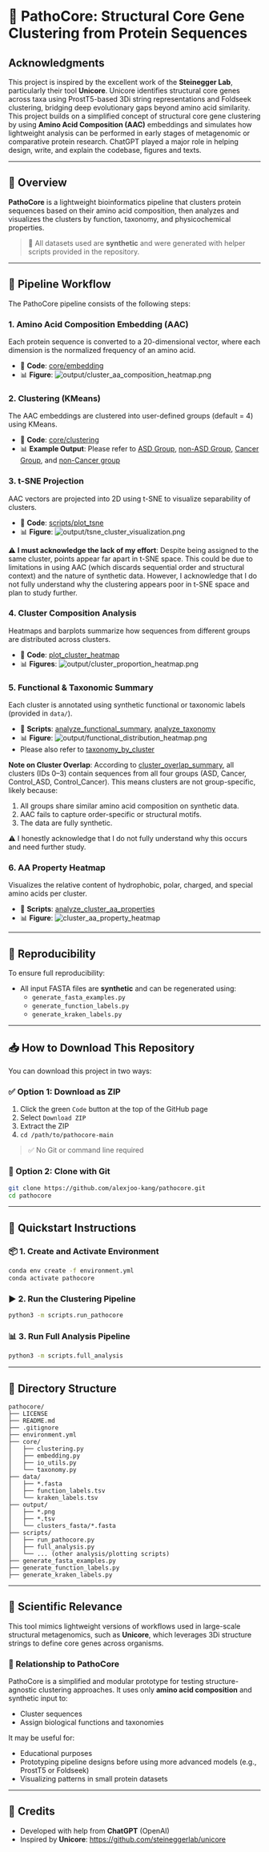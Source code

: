 # 🧬 PathoCore: Structural Core Gene Clustering from Protein Sequences

##  Acknowledgments
This project is inspired by the excellent work of the **Steinegger Lab**, particularly their tool **Unicore**.
Unicore identifies structural core genes across taxa using ProstT5-based 3Di string representations and Foldseek clustering,
bridging deep evolutionary gaps beyond amino acid similarity. This project builds on a simplified concept of structural
core gene clustering by using **Amino Acid Composition (AAC)** embeddings and simulates how lightweight analysis can be performed
in early stages of metagenomic or comparative protein research. ChatGPT played a major role in helping design, write, and explain the codebase, figures and texts.

---

## 📘 Overview
**PathoCore** is a lightweight bioinformatics pipeline that clusters protein sequences based on their amino acid composition,
then analyzes and visualizes the clusters by function, taxonomy, and physicochemical properties.

> 🔬 All datasets used are **synthetic** and were generated with helper scripts provided in the repository.

---

## 🧪 Pipeline Workflow
The PathoCore pipeline consists of the following steps:

### 1. **Amino Acid Composition Embedding (AAC)**
Each protein sequence is converted to a 20-dimensional vector, where each dimension is the normalized frequency of an amino acid.

- 📁 **Code**: [core/embedding](core/embedding.py)
- 📊 **Figure**: ![output/cluster_aa_composition_heatmap.png](output/cluster_aa_composition_heatmap.png)


### 2. **Clustering (KMeans)**
The AAC embeddings are clustered into user-defined groups (default = 4) using KMeans.

- 📁 **Code**: [core/clustering](core/clustering.py)
- 📊 **Example Output**: Please refer to [ASD Group](output/results_ASD_group.tsv), [non-ASD Group](output/results_Control_ASD.tsv), [Cancer Group](output/results_Cancer_group.tsv), and [non-Cancer group](output/results_Control_Cancer.tsv)

### 3. **t-SNE Projection**
AAC vectors are projected into 2D using t-SNE to visualize separability of clusters.

- 📁 **Code**: [scripts/plot_tsne](scripts/plot_tsne.py)
- 📊 **Figure**: ![output/tsne_cluster_visualization.png](output/tsne_cluster_visualization.png)

⚠️ **I must acknowledge the lack of my effort**: Despite being assigned to the same cluster, points appear far apart in t-SNE space. This could be due to limitations in using AAC (which discards sequential order and structural context) and the nature of synthetic data. However, I acknowledge that I do not fully understand why the clustering appears poor in t-SNE space and plan to study further.

### 4. **Cluster Composition Analysis**
Heatmaps and barplots summarize how sequences from different groups are distributed across clusters.

- 📁 **Code**: [plot_cluster_heatmap](scripts/plot_cluster_heatmap.py)
- 📊 **Figures**: ![output/cluster_proportion_heatmap.png](output/cluster_proportion_heatmap.png)

### 5. **Functional & Taxonomic Summary**
Each cluster is annotated using synthetic functional or taxonomic labels (provided in `data/`).

- 📁 **Scripts**: [analyze_functional_summary](scripts/analyze_functional_summary.py), [analyze_taxonomy](scripts/analyze_taxonomy.py)
- 📊 **Figure**: ![output/functional_distribution_heatmap.png](output/functional_distribution_heatmap.png)
- Please also refer to [taxonomy_by_cluster](output/taxonomy_by_cluster.tsv)

**Note on Cluster Overlap**: According to [cluster_overlap_summary](output/cluster_overlap_summary.tsv), all clusters (IDs 0–3) contain sequences from all four groups (ASD, Cancer, Control_ASD, Control_Cancer). This means clusters are not group-specific, likely because:

1. All groups share similar amino acid composition on synthetic data.
2. AAC fails to capture order-specific or structural motifs.
3. The data are fully synthetic.

⚠️ I honestly acknowledge that I do not fully understand why this occurs and need further study. 

### 6. **AA Property Heatmap**
Visualizes the relative content of hydrophobic, polar, charged, and special amino acids per cluster.

- 📁 **Scripts**: [analyze_cluster_aa_properties](scripts/analyze_cluster_aa_properties.py)
- 📊 **Figure**: ![cluster_aa_property_heatmap](output/cluster_aa_property_heatmap.png)

---

## 🔁 Reproducibility
To ensure full reproducibility:

- All input FASTA files are **synthetic** and can be regenerated using:
  - `generate_fasta_examples.py`
  - `generate_function_labels.py`
  - `generate_kraken_labels.py`


---

## 📥 How to Download This Repository
You can download this project in two ways:

### ✅ Option 1: Download as ZIP
1. Click the green `Code` button at the top of the GitHub page
2. Select `Download ZIP`
3. Extract the ZIP
4. `cd /path/to/pathocore-main`

> ✅ No Git or command line required

### 🧪 Option 2: Clone with Git
```bash
git clone https://github.com/alexjoo-kang/pathocore.git
cd pathocore
```
---

## 🚀 Quickstart Instructions

### 📦 1. Create and Activate Environment
```bash
conda env create -f environment.yml
conda activate pathocore
```

### ▶️ 2. Run the Clustering Pipeline
```bash
python3 -m scripts.run_pathocore
```

### 📊 3. Run Full Analysis Pipeline
```bash
python3 -m scripts.full_analysis
```

---

## 📂 Directory Structure
```
pathocore/
├── LICENSE
├── README.md
├── .gitignore
├── environment.yml
├── core/
│   ├── clustering.py
│   ├── embedding.py
│   ├── io_utils.py
│   └── taxonomy.py
├── data/
│   ├── *.fasta
│   ├── function_labels.tsv
│   └── kraken_labels.tsv
├── output/
│   ├── *.png
│   ├── *.tsv
│   └── clusters_fasta/*.fasta
├── scripts/
│   ├── run_pathocore.py
│   ├── full_analysis.py
│   └── ... (other analysis/plotting scripts)
├── generate_fasta_examples.py
├── generate_function_labels.py
├── generate_kraken_labels.py
```
---

## 🧠 Scientific Relevance
This tool mimics lightweight versions of workflows used in large-scale structural metagenomics, such as **Unicore**, which leverages 3Di structure strings to define core genes across organisms.

### 🔄 Relationship to PathoCore
PathoCore is a simplified and modular prototype for testing structure-agnostic clustering approaches. It uses only **amino acid composition** and synthetic input to:
- Cluster sequences
- Assign biological functions and taxonomies

It may be useful for:
- Educational purposes
- Prototyping pipeline designs before using more advanced models (e.g., ProstT5 or Foldseek)
- Visualizing patterns in small protein datasets

---

## 🤝 Credits
- Developed with help from **ChatGPT** (OpenAI)
- Inspired by **Unicore**: https://github.com/steineggerlab/unicore

